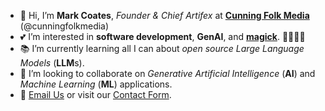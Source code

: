 - 💫 Hi, I’m **Mark Coates**, *Founder & Chief Artifex* at [**Cunning Folk Media**](http://cunningfolk.media) (@cunningfolkmedia)
- 💕 I’m interested in **software development**, **GenAI**, and [**magick**](http://wikipedia.org/magick). 🧙🏻‍♂️✨
- 📚 I’m currently learning all I can about *open source Large Language Models* (**LLM**s).
- 🤝 I’m looking to collaborate on *Generative Artificial Intelligence* (**AI**) and *Machine Learning* (**ML**) applications.
- 📨 [Email Us](mailto:contact@cunningfolk.media) or visit our [Contact Form](http://cunningfolk.media/contact).

<!---
cunningfolkmedia/cunningfolkmedia is a ✨ special ✨ repository because its `README.md` (this file) appears on your GitHub profile.
You can click the Preview link to take a look at your changes.
--->
